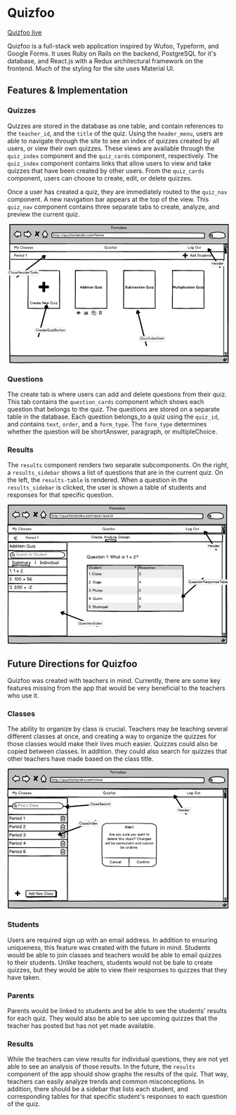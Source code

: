 # Quizfoo

[Quizfoo live][heroku]

[heroku]: http://quizfoo.herokuapp.com

Quizfoo is a full-stack web application inspired by Wufoo, Typeform, and Google Forms. It uses Ruby on Rails on the backend, PostgreSQL for it's database, and React.js with a Redux architectural framework on the frontend. Much of the styling for the site uses Material UI.


## Features & Implementation

### Quizzes

  Quizzes are stored in the database as one table, and contain references to the `teacher_id`, and the `title` of the quiz. Using the `header_menu`, users are able to navigate through the site to see an index of quizzes created by all users, or view their own quizzes. These views are available through the `quiz_index` component and the `quiz_cards` component, respectively. The `quiz_index` component contains links that allow users to view and take quizzes that have been created by other users. From the `quiz_cards` component, users can choose to create, edit, or delete quizzes.

  Once a user has created a quiz, they are immediately routed to the `quiz_nav` component. A new navigation bar appears at the top of the view. This `quiz_nav` component contains three separate tabs to create, analyze, and preview the current quiz.

  ![image of quiz_cards](wireframes/teacher-home.png)

### Questions

  The create tab is where users can add and delete questions from their quiz. This tab contains the `question_cards` component which shows each question that belongs to the quiz. The questions are stored on a separate table in the database. Each question belongs_to a quiz using the `quiz_id`, and contains `text`, `order`, and a `form_type`. The `form_type` determines whether the question will be shortAnswer, paragraph, or multipleChoice.

### Results

  The `results` component renders two separate subcomponents. On the right, a `results_sidebar` shows a list of questions that are in the current quiz. On the left, the `results-table` is rendered. When a question in the `results_sidebar` is clicked, the user is shown a table of students and responses for that specific question.  

  ![image of results](wireframes/view-summary.png)


## Future Directions for Quizfoo

  Quizfoo was created with teachers in mind. Currently, there are some key features missing from the app that would be very beneficial to the teachers who use it.

### Classes

  The ability to organize by class is crucial. Teachers may be teaching several different classes at once, and creating a way to organize the quizzes for those classes would make their lives much easier. Quizzes could also be copied between classes. In addition. they could also search for quizzes that other teachers have made based on the class title.

  ![image of classes](wireframes/find-class.png)

### Students

  Users are required sign up with an email address. In addition to ensuring uniqueness, this feature was created with the future in mind. Students would be able to join classes and teachers would be able to email quizzes to their students. Unlike teachers, students would not be bale to create quizzes, but they would be able to view their responses to quizzes that they have taken.

### Parents

  Parents would be linked to students and be able to see the students' results for each quiz. They would also be able to see upcoming quizzes that the teacher has posted but has not yet made available.

### Results

  While the teachers can view results for individual questions, they are not yet able to see an analysis of those results. In the future, the `results` component of the app should show graphs the results of the quiz. That way, teachers can easily analyze trends and common misconceptions. In addition, there should be a sidebar that lists each student, and corresponding tables for that specific student's responses to each question of the quiz.
